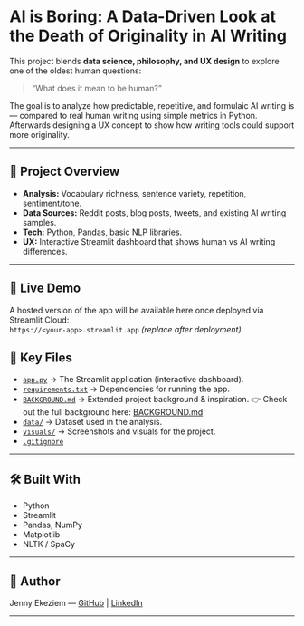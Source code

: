# AI is Boring: A Data-Driven Look at the Death of Originality in AI Writing


This project blends **data science, philosophy, and UX design** to explore one of the oldest human questions:  
> “What does it mean to be human?”

The goal is to analyze how predictable, repetitive, and formulaic AI writing is — compared to real human writing using simple metrics in Python. Afterwards designing a UX concept to show how writing tools could support more originality.

---

## 🎯 Project Overview

- **Analysis:** Vocabulary richness, sentence variety, repetition, sentiment/tone.  
- **Data Sources:** Reddit posts, blog posts, tweets, and existing AI writing samples.  
- **Tech:** Python, Pandas, basic NLP libraries.  
- **UX:** Interactive Streamlit dashboard that shows human vs AI writing differences.

---

## 🔗 Live Demo
A hosted version of the app will be available here once deployed via Streamlit Cloud:  
`https://<your-app>.streamlit.app`  *(replace after deployment)*

## 📂 Key Files  

- [`app.py`](app.py) → The Streamlit application (interactive dashboard).  
- [`requirements.txt`](requirements.txt) → Dependencies for running the app.  
- [`BACKGROUND.md`](BACKGROUND.md) → Extended project background & inspiration.  👉 Check out the full background here: [BACKGROUND.md](BACKGROUND.md)  
- [`data/`](data/) → Dataset used in the analysis.  
- [`visuals/`](visuals/) → Screenshots and visuals for the project.  
- [`.gitignore`](.gitignore)  

---

## 🛠 Built With
- Python  
- Streamlit  
- Pandas, NumPy  
- Matplotlib  
- NLTK / SpaCy

---

## 📜 Author
Jenny Ekeziem — [GitHub](https://github.com/jekeziem) | [LinkedIn](https://linkedin.com/in/jenny-ekeziem/)


---
